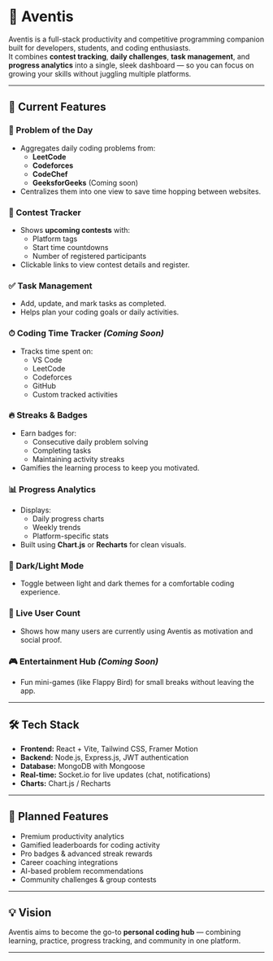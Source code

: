 # 🚀 Aventis

Aventis is a full-stack productivity and competitive programming companion built for developers, students, and coding enthusiasts.  
It combines **contest tracking**, **daily challenges**, **task management**, and **progress analytics** into a single, sleek dashboard — so you can focus on growing your skills without juggling multiple platforms.

---

## 📌 Current Features

### 🧠 Problem of the Day
- Aggregates daily coding problems from:
  - **LeetCode**
  - **Codeforces**
  - **CodeChef**
  - **GeeksforGeeks** (Coming soon)
- Centralizes them into one view to save time hopping between websites.

### 🏁 Contest Tracker
- Shows **upcoming contests** with:
  - Platform tags
  - Start time countdowns
  - Number of registered participants
- Clickable links to view contest details and register.

### ✅ Task Management
- Add, update, and mark tasks as completed.
- Helps plan your coding goals or daily activities.

### ⏱ Coding Time Tracker *(Coming Soon)*
- Tracks time spent on:
  - VS Code
  - LeetCode
  - Codeforces
  - GitHub
  - Custom tracked activities

### 🔥 Streaks & Badges
- Earn badges for:
  - Consecutive daily problem solving
  - Completing tasks
  - Maintaining activity streaks
- Gamifies the learning process to keep you motivated.

### 📊 Progress Analytics
- Displays:
  - Daily progress charts
  - Weekly trends
  - Platform-specific stats
- Built using **Chart.js** or **Recharts** for clean visuals.

### 🌙 Dark/Light Mode
- Toggle between light and dark themes for a comfortable coding experience.

### 👥 Live User Count
- Shows how many users are currently using Aventis as motivation and social proof.

### 🎮 Entertainment Hub *(Coming Soon)*
- Fun mini-games (like Flappy Bird) for small breaks without leaving the app.

---

## 🛠 Tech Stack

- **Frontend:** React + Vite, Tailwind CSS, Framer Motion
- **Backend:** Node.js, Express.js, JWT authentication
- **Database:** MongoDB with Mongoose
- **Real-time:** Socket.io for live updates (chat, notifications)
- **Charts:** Chart.js / Recharts

---

## 🧭 Planned Features
- Premium productivity analytics
- Gamified leaderboards for coding activity
- Pro badges & advanced streak rewards
- Career coaching integrations
- AI-based problem recommendations
- Community challenges & group contests

---

## 💡 Vision
Aventis aims to become the go-to **personal coding hub** — combining learning, practice, progress tracking, and community in one platform.

---
